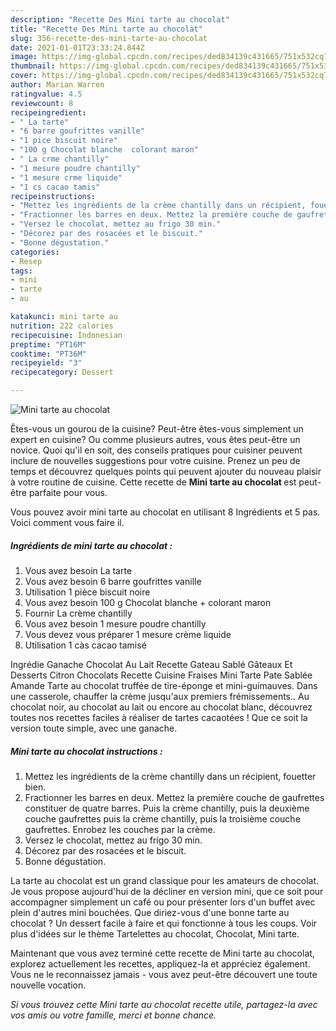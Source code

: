 ```yaml
---
description: "Recette Des Mini tarte au chocolat"
title: "Recette Des Mini tarte au chocolat"
slug: 356-recette-des-mini-tarte-au-chocolat
date: 2021-01-01T23:33:24.844Z
image: https://img-global.cpcdn.com/recipes/ded834139c431665/751x532cq70/mini-tarte-au-chocolat-photo-principale-de-la-recette.jpg
thumbnail: https://img-global.cpcdn.com/recipes/ded834139c431665/751x532cq70/mini-tarte-au-chocolat-photo-principale-de-la-recette.jpg
cover: https://img-global.cpcdn.com/recipes/ded834139c431665/751x532cq70/mini-tarte-au-chocolat-photo-principale-de-la-recette.jpg
author: Marian Warren
ratingvalue: 4.5
reviewcount: 8
recipeingredient:
- " La tarte"
- "6 barre goufrittes vanille"
- "1 pice biscuit noire"
- "100 g Chocolat blanche  colorant maron"
- " La crme chantilly"
- "1 mesure poudre chantilly"
- "1 mesure crme liquide"
- "1 cs cacao tamis"
recipeinstructions:
- "Mettez les ingrédients de la crème chantilly dans un récipient, fouetter bien."
- "Fractionner les barres en deux. Mettez la première couche de gaufrettes constituer de quatre barres. Puis la crème chantilly, puis la deuxième couche gaufrettes puis la crème chantilly, puis la troisième couche gaufrettes. Enrobez les couches par la crème."
- "Versez le chocolat, mettez au frigo 30 min."
- "Décorez par des rosacées et le biscuit."
- "Bonne dégustation."
categories:
- Resep
tags:
- mini
- tarte
- au

katakunci: mini tarte au 
nutrition: 222 calories
recipecuisine: Indonesian
preptime: "PT16M"
cooktime: "PT36M"
recipeyield: "3"
recipecategory: Dessert

---
```



![Mini tarte au chocolat](https://img-global.cpcdn.com/recipes/ded834139c431665/751x532cq70/mini-tarte-au-chocolat-photo-principale-de-la-recette.jpg)

Êtes-vous un gourou de la cuisine? Peut-être êtes-vous simplement un expert en cuisine? Ou comme plusieurs autres, vous êtes peut-être un novice. Quoi qu'il en soit, des conseils pratiques pour cuisiner peuvent inclure de nouvelles suggestions pour votre cuisine. Prenez un peu de temps et découvrez quelques points qui peuvent ajouter du nouveau plaisir à votre routine de cuisine. Cette recette de <strong> Mini tarte au chocolat </strong> est peut-être parfaite pour vous.

<!--inarticleads1-->

Vous pouvez avoir mini tarte au chocolat en utilisant 8 Ingrédients et 5 pas. Voici comment vous faire il.

##### Ingrédients de mini tarte au chocolat :

1. Vous avez besoin  La tarte
1. Vous avez besoin 6 barre goufrittes vanille
1. Utilisation 1 pièce biscuit noire
1. Vous avez besoin 100 g Chocolat blanche + colorant maron
1. Fournir  La crème chantilly
1. Vous avez besoin 1 mesure poudre chantilly
1. Vous devez vous préparer 1 mesure crème liquide
1. Utilisation 1 càs cacao tamisé


Ingrédie Ganache Chocolat Au Lait Recette Gateau Sablé Gâteaux Et Desserts Citron Chocolats Recette Cuisine Fraises Mini Tarte Pate Sablée Amande Tarte au chocolat truffée de tire-éponge et mini-guimauves. Dans une casserole, chauffer la crème jusqu&#39;aux premiers frémissements.. Au chocolat noir, au chocolat au lait ou encore au chocolat blanc, découvrez toutes nos recettes faciles à réaliser de tartes cacaotées ! Que ce soit la version toute simple, avec une ganache. 

<!--inarticleads2-->

##### Mini tarte au chocolat instructions :

1. Mettez les ingrédients de la crème chantilly dans un récipient, fouetter bien.
1. Fractionner les barres en deux. Mettez la première couche de gaufrettes constituer de quatre barres. Puis la crème chantilly, puis la deuxième couche gaufrettes puis la crème chantilly, puis la troisième couche gaufrettes. Enrobez les couches par la crème.
1. Versez le chocolat, mettez au frigo 30 min.
1. Décorez par des rosacées et le biscuit.
1. Bonne dégustation.


La tarte au chocolat est un grand classique pour les amateurs de chocolat. Je vous propose aujourd&#39;hui de la décliner en version mini, que ce soit pour accompagner simplement un café ou pour présenter lors d&#39;un buffet avec plein d&#39;autres mini bouchées. Que diriez-vous d&#39;une bonne tarte au chocolat ? Un dessert facile à faire et qui fonctionne à tous les coups. Voir plus d&#39;idées sur le thème Tartelettes au chocolat, Chocolat, Mini tarte. 

<!--inarticleads1-->

<p>
Maintenant que vous avez terminé cette recette de Mini tarte au chocolat, explorez actuellement les recettes, appliquez-la et appréciez également. Vous ne le reconnaissez jamais - vous avez peut-être découvert une toute nouvelle vocation.
</p>

<p>
<i>Si vous trouvez cette Mini tarte au chocolat recette utile, partagez-la avec vos amis ou votre famille, merci et bonne chance.</i>
</p>
